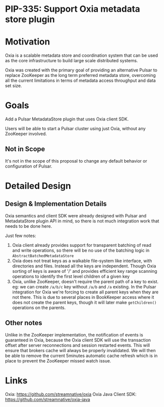 # PIP-335: Support Oxia metadata store plugin

# Motivation

Oxia is a scalable metadata store and coordination system that can be used as the core infrastructure
to build large scale distributed systems.

Oxia was created with the primary goal of providing an alternative Pulsar to replace ZooKeeper as the
long term preferred metadata store, overcoming all the current limitations in terms of metadata
access throughput and data set size.

# Goals

Add a Pulsar MetadataStore plugin that uses Oxia client SDK.

Users will be able to start a Pulsar cluster using just Oxia, without any ZooKeeper involved.

## Not in Scope

It's not in the scope of this proposal to change any default behavior or configuration of Pulsar.

# Detailed Design

## Design & Implementation Details

Oxia semantics and client SDK were already designed with Pulsar and MetadataStore plugin API in mind, so
there is not much integration work that needs to be done here.

Just few notes:
 1. Oxia client already provides support for transparent batching of read and write operations,
    so there will be no use of the batching logic in `AbstractBatchedMetadataStore`
 2. Oxia does not treat keys as a walkable file-system like interface, with directories and files. Instead
    all the keys are independent. Though Oxia sorting of keys is aware of '/' and provides efficient key
    range scanning operations to identify the first level children of a given key
 3. Oxia, unlike ZooKeeper, doesn't require the parent path of a key to exist. eg: we can create `/a/b/c` key
    without `/a/b` and `/a` existing.
    In the Pulsar integration for Oxia we're forcing to create all parent keys when they are not there. This
    is due to several places in BookKeeper access where it does not create the parent keys, though it will
    later make `getChildren()` operations on the parents.

## Other notes

Unlike in the ZooKeeper implementation, the notification of events is guaranteed in Oxia, because the Oxia
client SDK will use the transaction offset after server reconnections and session restarted events. This
will ensure that brokers cache will always be properly invalidated. We will then be able to remove the
current 5minutes automatic cache refresh which is in place to prevent the ZooKeeper missed watch issue.

# Links

Oxia: https://github.com/streamnative/oxia
Oxia Java Client SDK: https://github.com/streamnative/oxia-java

